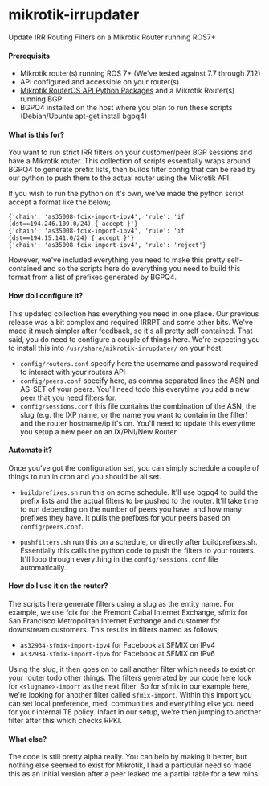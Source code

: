 
# mikrotik-irrupdater

Update IRR Routing Filters on a Mikrotik Router running ROS7+

#### Prerequisits

- Mikrotik router(s) running ROS 7+ (We've tested against 7.7 through 7.12)
- API configured and accessible on your router(s)
- [Mikrotik RouterOS API Python Packages](https://pypi.org/project/RouterOS-api/) and a Mikrotik Router(s) running BGP
- BGPQ4 installed on the host where you plan to run these scripts (Debian/Ubuntu apt-get install bgpq4)

#### What is this for?

You want to run strict IRR filters on your customer/peer BGP sessions and have a Mikrotik router.  This collection of scripts essentially wraps around BGPQ4 to generate prefix lists, then builds filter config that can be read by our python to push them to the actual router using the Mikrotik API.

If you wish to run the python on it's own, we've made the python script accept a format like the below;

```
{'chain': 'as35008-fcix-import-ipv4', 'rule': 'if (dst==194.246.109.0/24) { accept }'}
{'chain': 'as35008-fcix-import-ipv4', 'rule': 'if (dst==194.15.141.0/24) { accept }'}
{'chain': 'as35008-fcix-import-ipv4', 'rule': 'reject'}
````

However, we've included everything you need to make this pretty self-contained and so the scripts here do everything you need to build this format from a list of prefixes generated by BGPQ4.

#### How do I configure it?

This updated collection has everything you need in one place.  Our previous release was a bit complex and required IRRPT and some other bits.  We've made it much simpler after feedback, so it's all pretty self contained.  That said, you do need to configure a couple of things here.  We're expecting you to install this into ```/usr/share/mikrotik-irrupdater/``` on your host;

- ```config/routers.conf``` specify here the username and password required to interact with your routers API
- ```config/peers.conf``` specify here, as comma separated lines the ASN and AS-SET of your peers.  You'll need todo this everytime you add a new peer that you need filters for.
- ```config/sessions.conf``` this file contains the combination of the ASN, the slug (e.g. the IXP name, or the name you want to contain in the filter) and the router hostname/ip it's on.  You'll need to update this everytime you setup a new peer on an IX/PNI/New Router.


#### Automate it?

Once you've got the configuration set, you can simply schedule a couple of things to run in cron and you should be all set.

- ```buildprefixes.sh``` run this on some schedule.  It'll use bgpq4 to build the prefix lists and the actual filters to be pushed to the router.  It'll take time to run depending on the number of peers you have, and how many prefixes they have.  It pulls the prefixes for your peers based on ```config/peers.conf```.

- ```pushfilters.sh``` run this on a schedule, or directly after buildprefixes.sh.  Essentially this calls the python code to push the filters to your routers.  It'll loop through everything in the ```config/sessions.conf``` file automatically.

#### How do I use it on the router?

The scripts here generate filters using a slug as the entity name.  For example, we use fcix for the Fremont Cabal Internet Exchange, sfmix for San Francisco Metropolitan Internet Exchange and customer for downstream customers.  This results in filters named as follows;

- ```as32934-sfmix-import-ipv4``` for Facebook at SFMIX on IPv4
- ```as32934-sfmix-import-ipv6``` for Facebook at SFMIX on IPv6

Using the slug, it then goes on to call another filter which needs to exist on your router todo other things.  The filters generated by our code here look for ```<slugname>-import``` as the next filter.  So for sfmix in our example here, we're looking for another filter called ```sfmix-import```.  Within this import you can set local preference, med, communities and everything else you need for your internal TE policy.  Infact in our setup, we're then jumping to another filter after this which checks RPKI.


#### What else?

The code is still pretty alpha really.  You can help by making it better, but nothing else seemed to exist for Mikrotik, I had a particular need so made this as an initial version after a peer leaked me a partial table for a few mins.




